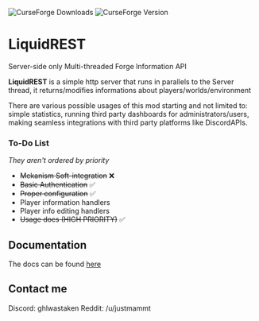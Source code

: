 ![CurseForge Downloads](https://img.shields.io/curseforge/dt/1050068) ![CurseForge Version](https://img.shields.io/curseforge/v/1050068)


# LiquidREST  
Server-side only Multi-threaded Forge Information API   

**LiquidREST** is a simple http server that runs in parallels to the Server thread, it returns/modifies informations about players/worlds/environment  
  
There are various possible usages of this mod starting and not limited to: simple statistics, running third party dashboards for administrators/users, making seamless integrations with third party platforms like DiscordAPIs.  
  
### To-Do List  
_They aren't ordered by priority_  
  
- ~~Mekanism Soft-integration~~ ❌
- ~~Basic Authentication~~ ✅
- ~~Proper configuration~~ ✅
- Player information handlers  
- Player info editing handlers  
- ~~Usage docs (HIGH PRIORITY)~~ ✅

## Documentation
The docs can be found [here](https://liquidrest.fanilla.cloud)
## Contact me
Discord: ghlwastaken
Reddit: /u/justmammt